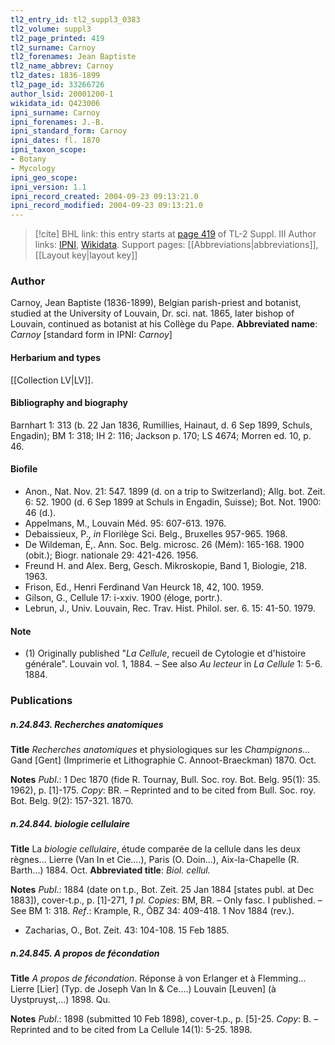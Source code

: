 ```yaml
---
tl2_entry_id: tl2_suppl3_0383
tl2_volume: suppl3
tl2_page_printed: 419
tl2_surname: Carnoy
tl2_forenames: Jean Baptiste
tl2_name_abbrev: Carnoy
tl2_dates: 1836-1899
tl2_page_id: 33266726
author_lsid: 20001200-1
wikidata_id: Q423006
ipni_surname: Carnoy
ipni_forenames: J.-B.
ipni_standard_form: Carnoy
ipni_dates: fl. 1870
ipni_taxon_scope: 
- Botany
- Mycology
ipni_geo_scope: 
ipni_version: 1.1
ipni_record_created: 2004-09-23 09:13:21.0
ipni_record_modified: 2004-09-23 09:13:21.0
---
```


> [!cite] BHL link: this entry starts at [page 419](https://www.biodiversitylibrary.org/page/33266726) of TL-2 Suppl. III
> Author links: [IPNI](https://www.ipni.org/a/20001200-1), [Wikidata](https://www.wikidata.org/wiki/Q423006). Support pages: [[Abbreviations|abbreviations]], [[Layout key|layout key]]

### Author

Carnoy, Jean Baptiste (1836-1899), Belgian parish-priest and botanist, studied at the University of Louvain, Dr. sci. nat. 1865, later bishop of Louvain, continued as botanist at his Collège du Pape. 
**Abbreviated name**: *Carnoy* \[standard form in IPNI: *Carnoy*\]

#### Herbarium and types

[[Collection LV|LV]].

#### Bibliography and biography

Barnhart 1: 313 (b. 22 Jan 1836, Rumillies, Hainaut, d. 6 Sep 1899, Schuls, Engadin); BM 1: 318; IH 2: 116; Jackson p. 170; LS 4674; Morren ed. 10, p. 46.

#### Biofile

- Anon., Nat. Nov. 21: 547. 1899 (d. on a trip to Switzerland); Allg. bot. Zeit. 6: 52. 1900 (d. 6 Sep 1899 at Schuls in Engadin, Suisse); Bot. Not. 1900: 46 (d.).
- Appelmans, M., Louvain Méd. 95: 607-613. 1976.
- Debaissieux, P., *in* Florilège Sci. Belg., Bruxelles 957-965. 1968.
- De Wildeman, É,. Ann. Soc. Belg. microsc. 26 (Mém): 165-168. 1900 (obit.); Biogr. nationale 29: 421-426. 1956.
- Freund H. and Alex. Berg, Gesch. Mikroskopie, Band 1, Biologie, 218. 1963.
- Frison, Ed., Henri Ferdinand Van Heurck 18, 42, 100. 1959.
- Gilson, G., Cellule 17: i-xxiv. 1900 (éloge, portr.).
- Lebrun, J., Univ. Louvain, Rec. Trav. Hist. Philol. ser. 6. 15: 41-50. 1979.

#### Note

- (1) Originally published "*La Cellule*, recueil de Cytologie et d'histoire générale". Louvain vol. 1, 1884. – See also *Au lecteur* in *La Cellule* 1: 5-6. 1884.

### Publications

##### n.24.843. Recherches anatomiques

**Title**
*Recherches anatomiques* et physiologiques sur les *Champignons*... Gand \[Gent\] (Imprimerie et Lithographie C. Annoot-Braeckman) 1870. Oct.

**Notes**
*Publ*.: 1 Dec 1870 (fide R. Tournay, Bull. Soc. roy. Bot. Belg. 95(1): 35. 1962), p. \[1\]-175.
*Copy*: BR. – Reprinted and to be cited from Bull. Soc. roy. Bot. Belg. 9(2): 157-321. 1870.

##### n.24.844. biologie cellulaire

**Title**
La *biologie cellulaire*, étude comparée de la cellule dans les deux règnes... Lierre (Van In et Cie....), Paris (O. Doin...), Aix-la-Chapelle (R. Barth...) 1884. Oct.
**Abbreviated title**: *Biol. cellul.*

**Notes**
*Publ*.: 1884 (date on t.p., Bot. Zeit. 25 Jan 1884 \[states publ. at Dec 1883\]), cover-t.p., p. \[1\]-271, *1 pl. Copies*: BM, BR. – Only fasc. I published. – See BM 1: 318.
*Ref*.: Krample, R., ÖBZ 34: 409-418. 1 Nov 1884 (rev.).
- Zacharias, O., Bot. Zeit. 43: 104-108. 15 Feb 1885.

##### n.24.845. A propos de fécondation

**Title**
*A propos de fécondation*. Réponse à von Erlanger et à Flemming... Lierre \[Lier\] (Typ. de Joseph Van In & Ce....) Louvain \[Leuven\] (à Uystpruyst,...) 1898. Qu.

**Notes**
*Publ*.: 1898 (submitted 10 Feb 1898), cover-t.p., p. \[5\]-25. *Copy*: B. – Reprinted and to be cited from La Cellule 14(1): 5-25. 1898.

